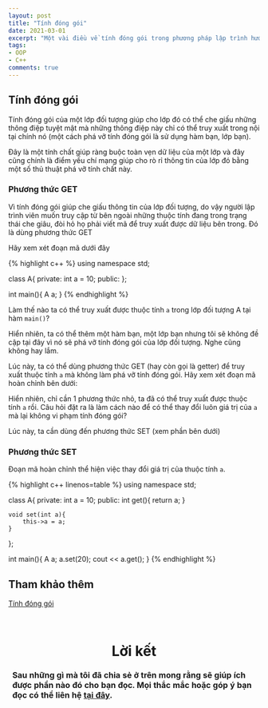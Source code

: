 ```yaml
---
layout: post
title: "Tính đóng gói"
date: 2021-03-01
excerpt: "Một vài điều về tính đóng gói trong phương pháp lập trình hướng đối tượng được thể hiện ở ngôn ngữ lập trình C++"
tags:
- OOP
- C++
comments: true
---
```


## Tính đóng gói

Tính đóng gói của một lớp đối tượng giúp cho lớp đó có thể che giấu những thông điệp tuyệt mật mà những thông điệp này chỉ có thể truy xuất trong nội tại chính nó (một cách phá vỡ tính đóng gói là sử dụng hàm bạn, lớp bạn).

Đây là một tính chất giúp ràng buộc toàn vẹn dữ liệu của một lớp và đây cũng chính là điểm yếu chí mạng giúp cho rò rỉ thông tin của lớp đó bằng một số thủ thuật phá vỡ tính chất này.

### Phương thức GET

Vì tính đóng gói giúp che giấu thông tin của lớp đối tượng, do vậy người lập trình viên muốn truy cập từ bên ngoài những thuộc tính đang trong trạng thái che giâu, đòi hỏ họ phải viết mã để truy xuất được dữ liệu bên trong. Đó là dùng phương thức GET

Hãy xem xét đoạn mã dưới đây

{% highlight c++ %}
using namespace std;

class A{
private:
    int a = 10;
public:
};

int main(){
    A a;
}
{% endhighlight %}

Làm thế nào ta có thể truy xuất được thuộc tính `a` trong lớp đối tượng A tại hàm `main()`?

Hiển nhiên, ta có thể thêm một hàm bạn, một lớp bạn nhưng tôi sẽ không đề cập tại đây vì nó sẽ phá vỡ tính đóng gói của lớp đối tượng. Nghe cũng không hay lắm.

Lúc này, ta có thể dùng phương thức GET (hay còn gọi là getter) để truy xuất thuộc tính `a` mà không làm phá vỡ tính đóng gói. Hãy xem xét đoạn mã hoàn chỉnh bên dưới:


<!-- {% highlight c++ linenos %}
using namespace std;

class A{
private:
    int a = 10;
public:
    int get(){
        return a;
    }
};

int main(){
    A a;
    cout << a.get();
}
{% endhighlight %} -->


Hiển nhiên, chỉ cần 1 phương thức nhỏ, ta đã có thể truy xuất được thuộc tính `a` rồi. Câu hỏi đặt ra là làm cách nào để có thể thay đổi luôn giá trị của `a` mà lại không vi phạm tính đóng gói?

Lúc này, ta cần dùng đến phương thức SET (xem phần bên dưới)

### Phương thức SET

Đoạn mã hoàn chỉnh thể hiện việc thay đổi giá trị của thuộc tính `a`.

{% highlight c++ linenos=table %}
using namespace std;

class A{
private:
    int a = 10;
public:
    int get(){
        return a;
    }

    void set(int a){
        this->a = a;
    }
};

int main(){
    A a;
    a.set(20);
    cout << a.get();
}
{% endhighlight %}

## Tham khảo thêm

<a class = "link_for_hover" href="https://en.wikipedia.org/wiki/Encapsulation_(computer_programming)">Tính đóng gói</a>

<br>
<h1 align="center">
  Lời kết
</h1> 

<table>
  <thead>
    <tr>
<td style = "font-weight: bold">Sau những gì mà tôi đã chia sẻ ở trên mong rằng sẽ giúp ích được phần nào đó cho bạn đọc. Mọi thắc mắc hoặc góp ý bạn đọc có thể liên hệ <a class = "link_for_hover" href="https://hieuhdh.github.io/deuteri/">tại đây</a>.</td>
    </tr>
  </thead>
</table>